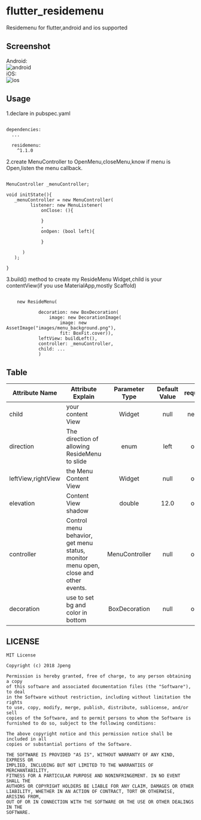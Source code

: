 # flutter_residemenu

Residemenu for flutter,android and ios supported

## Screenshot
Android:<br>
![android](https://github.com/peng8350/flutter_residemenu/blob/master/arts/android.gif)<br>
iOS:<br>
![ios](https://github.com/peng8350/flutter_residemenu/blob/master/arts/ios.gif)

## Usage
1.declare in pubspec.yaml

```

dependencies:
  ...

  residemenu:
    ^1.1.0

```

2.create MenuController to OpenMenu,closeMenu,know if menu is Open,listen the menu callback.

```

MenuController _menuController;

void initState(){
   _menuController = new MenuController(
         listener: new MenuListener(
             onClose: (){

             }
             ,
             onOpen: (bool left){

             }

      )
   );

}

```

3.build() method to create my ResideMenu Widget,child is your contentView(if you use MaterialApp,mostly Scaffold)

```

    new ResideMenu(

            decoration: new BoxDecoration(
                image: new DecorationImage(
                    image: new AssetImage("images/menu_background.png"),
                    fit: BoxFit.cover)),
            leftView: buildLeft(),
            controller: _menuController,
            child: ...
            )

```

## Table

| Attribute Name     |     Attribute Explain     | Parameter Type | Default Value  | requirement |
|---------|--------------------------|:-----:|:-----:|:-----:|
| child      | your content View   | Widget   |   null |  necessary |
| direction | The direction of allowing ResideMenu to slide     | enum  | left | optional |
| leftView,rightView | the Menu Content View     | Widget  | null | optional |
| elevation |   Content View shadow | double | 12.0 |optional |
| controller | Control menu behavior, get menu status, monitor menu open, close and other events.   | MenuController | null | optional |
| decoration | use to set bg and color in bottom   | BoxDecoration | null | optional |


## LICENSE

```
MIT License

Copyright (c) 2018 Jpeng

Permission is hereby granted, free of charge, to any person obtaining a copy
of this software and associated documentation files (the "Software"), to deal
in the Software without restriction, including without limitation the rights
to use, copy, modify, merge, publish, distribute, sublicense, and/or sell
copies of the Software, and to permit persons to whom the Software is
furnished to do so, subject to the following conditions:

The above copyright notice and this permission notice shall be included in all
copies or substantial portions of the Software.

THE SOFTWARE IS PROVIDED "AS IS", WITHOUT WARRANTY OF ANY KIND, EXPRESS OR
IMPLIED, INCLUDING BUT NOT LIMITED TO THE WARRANTIES OF MERCHANTABILITY,
FITNESS FOR A PARTICULAR PURPOSE AND NONINFRINGEMENT. IN NO EVENT SHALL THE
AUTHORS OR COPYRIGHT HOLDERS BE LIABLE FOR ANY CLAIM, DAMAGES OR OTHER
LIABILITY, WHETHER IN AN ACTION OF CONTRACT, TORT OR OTHERWISE, ARISING FROM,
OUT OF OR IN CONNECTION WITH THE SOFTWARE OR THE USE OR OTHER DEALINGS IN THE
SOFTWARE.
```